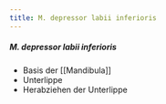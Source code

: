 ```yaml
---
title: M. depressor labii inferioris
---
```

##### M. depressor labii inferioris
*   Basis der [[Mandibula]]
*   Unterlippe
*   Herabziehen der Unterlippe